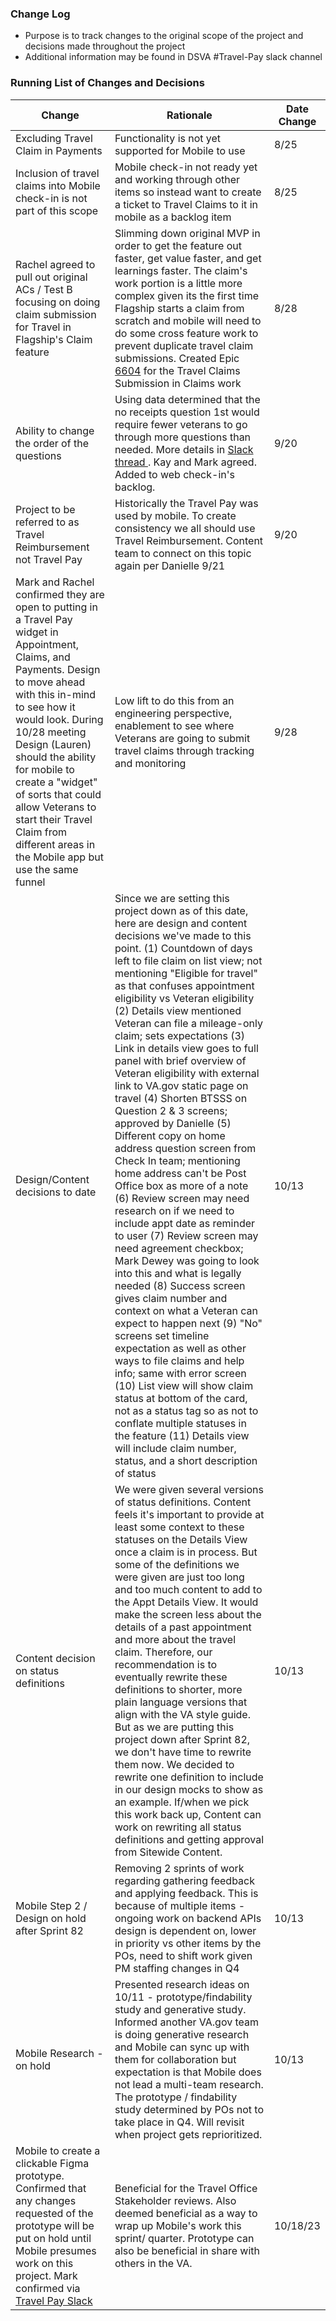 ### Change Log
- Purpose is to track changes to the original scope of the project and decisions made throughout the project
- Additional information may be found in DSVA #Travel-Pay slack channel

### Running List of Changes and Decisions

| Change | Rationale | Date Change |
|-------|------- | -------- | 
| Excluding Travel Claim in Payments  | Functionality is not yet supported for Mobile to use | 8/25 |
| Inclusion of travel claims into Mobile check-in is not part of this scope | Mobile check-in not ready yet and working through other items so instead want to create a ticket to Travel Claims to it in mobile as a backlog item | 8/25 |
| Rachel agreed to pull out original ACs / Test B focusing on doing claim submission for Travel in Flagship's Claim feature | Slimming down original MVP in order to get the feature out faster, get value faster, and get learnings faster. The claim's work portion is a little more complex given its the first time Flagship starts a claim from scratch and mobile will need to do some cross feature work to prevent duplicate travel claim submissions. Created Epic [6604](https://app.zenhub.com/workspaces/va-mobile-60f1a34998bc75000f2a489f/issues/gh/department-of-veterans-affairs/va-mobile-app/6604) for the Travel Claims Submission in Claims work  | 8/28 |
| Ability to change the order of the questions  | Using data determined that the no receipts question 1st would require fewer veterans to go through more questions than needed. More details in [Slack thread ](https://dsva.slack.com/archives/C05Q9HH47PS/p1695228214961209). Kay and Mark agreed. Added to web check-in's backlog.  | 9/20 | 
| Project to be referred to as Travel Reimbursement not Travel Pay | Historically the Travel Pay was used by mobile. To create consistency we all should use Travel Reimbursement. Content team to connect on this topic again per Danielle 9/21  | 9/20 | 
| Mark and Rachel confirmed they are open to putting in a Travel Pay widget in Appointment, Claims, and Payments. Design to move ahead with this in-mind to see how it would look. During 10/28 meeting Design (Lauren) should the ability for mobile to create a "widget" of sorts that could allow Veterans to start their Travel Claim from different areas in the Mobile app but use the same funnel | Low lift to do this from an engineering perspective, enablement to see where Veterans are going to submit travel claims through tracking and monitoring | 9/28 |
| Design/Content decisions to date | Since we are setting this project down as of this date, here are design and content decisions we've made to this point. (1) Countdown of days left to file claim on list view; not mentioning "Eligible for travel" as that confuses appointment eligibility vs Veteran eligibility (2) Details view mentioned Veteran can file a mileage-only claim; sets expectations (3) Link in details view goes to full panel with brief overview of Veteran eligibility with external link to VA.gov static page on travel (4) Shorten BTSSS on Question 2 & 3 screens; approved by Danielle (5) Different copy on home address question screen from Check In team; mentioning home address can't be Post Office box as more of a note (6) Review screen may need research on if we need to include appt date as reminder to user (7) Review screen may need agreement checkbox; Mark Dewey was going to look into this and what is legally needed (8) Success screen gives claim number and context on what a Veteran can expect to happen next (9) "No" screens set timeline expectation as well as other ways to file claims and help info; same with error screen (10) List view will show claim status at bottom of the card, not as a status tag so as not to conflate multiple statuses in the feature (11) Details view will include claim number, status, and a short description of status | 10/13 |
| Content decision on status definitions | We were given several versions of status definitions. Content feels it's important to provide at least some context to these statuses on the Details View once a claim is in process. But some of the definitions we were given are just too long and too much content to add to the Appt Details View. It would make the screen less about the details of a past appointment and more about the travel claim. Therefore, our recommendation is to eventually rewrite these definitions to shorter, more plain language versions that align with the VA style guide. But as we are putting this project down after Sprint 82, we don't have time to rewrite them now. We decided to rewrite one definition to include in our design mocks to show as an example. If/when we pick this work back up, Content can work on rewriting all status definitions and getting approval from Sitewide Content. | 10/13 |
| Mobile Step 2 / Design on hold after Sprint 82 | Removing 2 sprints of work regarding gathering feedback and applying feedback. This is because of multiple items - ongoing work on backend APIs design is dependent on, lower in priority vs other items by the POs, need to shift work given PM staffing changes in Q4 | 10/13 |
| Mobile Research - on hold | Presented research ideas on 10/11 - prototype/findability study and generative study. Informed another VA.gov team is doing generative research and Mobile can sync up with them for collaboration but expectation is that Mobile does not lead a multi-team research. The prototype / findability study determined by POs not to take place in Q4. Will revisit when project gets reprioritized. | 10/13 |
| Mobile to create a clickable Figma prototype. Confirmed that any changes requested of the prototype will be put on hold until Mobile presumes work on this project. Mark confirmed via [Travel Pay Slack](https://dsva.slack.com/archives/C05Q9HH47PS/p1697197772290819) | Beneficial for the Travel Office Stakeholder reviews. Also deemed beneficial as a way to wrap up Mobile's work this sprint/ quarter. Prototype can also be beneficial in share with others in the VA.  | 10/18/23 | 

